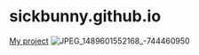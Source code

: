 # sickbunny.github.io
[My project](https://sickbunny.github.io/dist/index.html)
![JPEG_1489601552168_-744460950](https://user-images.githubusercontent.com/24798194/221327134-20475845-172b-4163-a84e-91f7a5fb6935.jpg)

